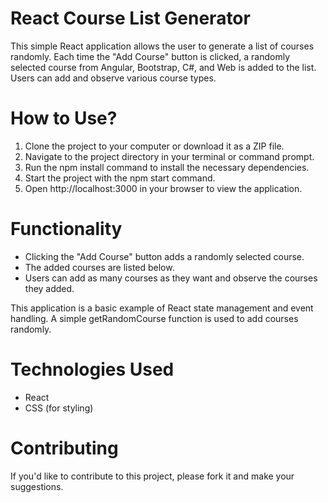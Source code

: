 # React Course List Generator

This simple React application allows the user to generate a list of courses randomly. Each time the "Add Course" button is clicked, a randomly selected course from Angular, Bootstrap, C#, and Web is added to the list. Users can add and observe various course types.

# How to Use?

1. Clone the project to your computer or download it as a ZIP file.
2. Navigate to the project directory in your terminal or command prompt.
3. Run the npm install command to install the necessary dependencies.
4. Start the project with the npm start command.
5. Open http://localhost:3000 in your browser to view the application.

# Functionality

* Clicking the "Add Course" button adds a randomly selected course.
* The added courses are listed below.
* Users can add as many courses as they want and observe the courses they added.

This application is a basic example of React state management and event handling. A simple getRandomCourse function is used to add courses randomly.

# Technologies Used

* React
* CSS (for styling)

# Contributing

If you'd like to contribute to this project, please fork it and make your suggestions.